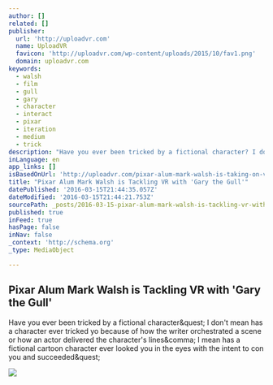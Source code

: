 ```yaml
---
author: []
related: []
publisher:
  url: 'http://uploadvr.com'
  name: UploadVR
  favicon: 'http://uploadvr.com/wp-content/uploads/2015/10/fav1.png'
  domain: uploadvr.com
keywords:
  - walsh
  - film
  - gull
  - gary
  - character
  - interact
  - pixar
  - iteration
  - medium
  - trick
description: "Have you ever been tricked by a fictional character? I don't mean has a character ever tricked yo because of how the writer orchestrated a scene or how an actor delivered the character's lines, I mean has a fictional cartoon character ever looked you in the eyes with the intent to con you and succeeded?"
inLanguage: en
app_links: []
isBasedOnUrl: 'http://uploadvr.com/pixar-alum-mark-walsh-is-taking-on-vr-with-gary-the-gull/'
title: "Pixar Alum Mark Walsh is Tackling VR with 'Gary the Gull'"
datePublished: '2016-03-15T21:44:35.057Z'
dateModified: '2016-03-15T21:44:21.753Z'
sourcePath: _posts/2016-03-15-pixar-alum-mark-walsh-is-tackling-vr-with-gary-the-gull.md
published: true
inFeed: true
hasPage: false
inNav: false
_context: 'http://schema.org'
_type: MediaObject

---
```

<article style=""><h1>Pixar Alum Mark Walsh is Tackling VR with 'Gary the Gull'</h1><p>Have you ever been tricked by a fictional character&amp;quest; I don't mean has a character ever tricked yo because of how the writer orchestrated a scene or how an actor delivered the character's lines&amp;comma; I mean has a fictional cartoon character ever looked you in the eyes with the intent to con you and succeeded&amp;quest;</p><img src="http://uploadvr.com/wp-content/uploads/2016/03/gary-the-gull-featured-image.jpg" /></article>